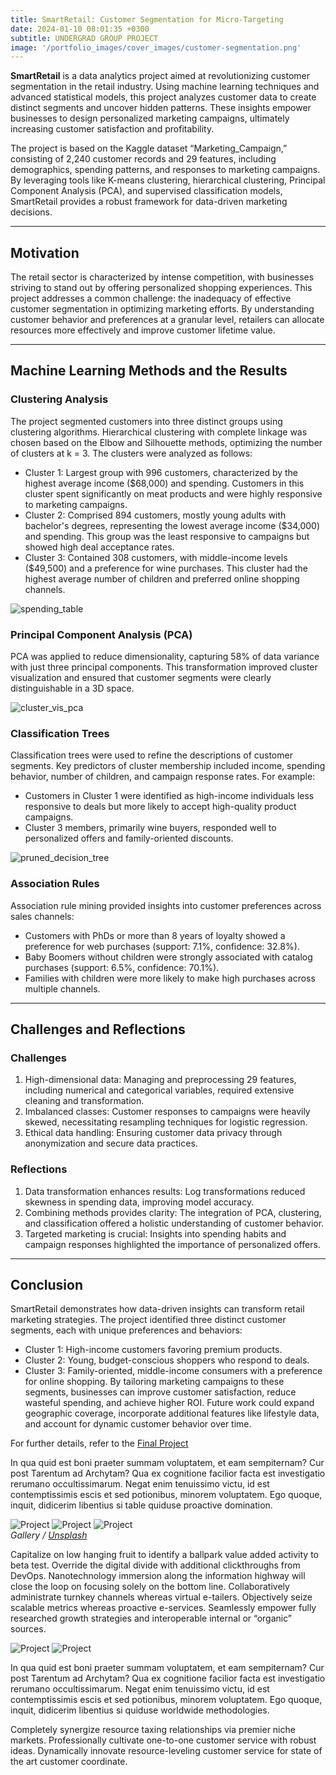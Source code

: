 ```yaml
---
title: SmartRetail: Customer Segmentation for Micro-Targeting
date: 2024-01-10 08:01:35 +0300
subtitle: UNDERGRAD GROUP PROJECT
image: '/portfolio_images/cover_images/customer-segmentation.png'
---
```


**SmartRetail** is a data analytics project aimed at revolutionizing customer segmentation in the retail industry. Using machine learning techniques and advanced statistical models, this project analyzes customer data to create distinct segments and uncover hidden patterns. These insights empower businesses to design personalized marketing campaigns, ultimately increasing customer satisfaction and profitability.

The project is based on the Kaggle dataset “Marketing_Campaign,” consisting of 2,240 customer records and 29 features, including demographics, spending patterns, and responses to marketing campaigns. By leveraging tools like K-means clustering, hierarchical clustering, Principal Component Analysis (PCA), and supervised classification models, SmartRetail provides a robust framework for data-driven marketing decisions.

***

## Motivation

The retail sector is characterized by intense competition, with businesses striving to stand out by offering personalized shopping experiences. This project addresses a common challenge: the inadequacy of effective customer segmentation in optimizing marketing efforts. By understanding customer behavior and preferences at a granular level, retailers can allocate resources more effectively and improve customer lifetime value.

***

## Machine Learning Methods and the Results

### Clustering Analysis
The project segmented customers into three distinct groups using clustering algorithms. Hierarchical clustering with complete linkage was chosen based on the Elbow and Silhouette methods, optimizing the number of clusters at k = 3. The clusters were analyzed as follows:
- Cluster 1: Largest group with 996 customers, characterized by the highest average income ($68,000) and spending. Customers in this cluster spent significantly on meat products and were highly responsive to marketing campaigns.
- Cluster 2: Comprised 894 customers, mostly young adults with bachelor's degrees, representing the lowest average income ($34,000) and spending. This group was the least responsive to campaigns but showed high deal acceptance rates.
- Cluster 3: Contained 308 customers, with middle-income levels ($49,500) and a preference for wine purchases. This cluster had the highest average number of children and preferred online shopping channels.

<div class="gallery-box">
  <div class="gallery">
    <img src="/hilton_website/portfolio_images/customer_seg_image/spending_table.png" loading="lazy" alt="spending_table">
  </div>
</div>


### Principal Component Analysis (PCA)
PCA was applied to reduce dimensionality, capturing 58% of data variance with just three principal components. This transformation improved cluster visualization and ensured that customer segments were clearly distinguishable in a 3D space.

<div class="gallery-box">
  <div class="gallery">
    <img src="/hilton_website/portfolio_images/customer_seg_image/cluster_vis_pca.png" loading="lazy" alt="cluster_vis_pca">
  </div>
</div>


### Classification Trees
Classification trees were used to refine the descriptions of customer segments. Key predictors of cluster membership included income, spending behavior, number of children, and campaign response rates. For example:
* Customers in Cluster 1 were identified as high-income individuals less responsive to deals but more likely to accept high-quality product campaigns.
* Cluster 3 members, primarily wine buyers, responded well to personalized offers and family-oriented discounts.

<div class="gallery-box">
  <div class="gallery">
    <img src="/hilton_website/portfolio_images/customer_seg_image/pruned_decision_tree.png" loading="lazy" alt="pruned_decision_tree">
  </div>
</div>


### Association Rules
Association rule mining provided insights into customer preferences across sales channels:
* Customers with PhDs or more than 8 years of loyalty showed a preference for web purchases (support: 7.1%, confidence: 32.8%).
*  Baby Boomers without children were strongly associated with catalog purchases (support: 6.5%, confidence: 70.1%).
*  Families with children were more likely to make high purchases across multiple channels.

***

## Challenges and Reflections

### Challenges
1.	High-dimensional data: Managing and preprocessing 29 features, including numerical and categorical variables, required extensive cleaning and transformation.
2.	Imbalanced classes: Customer responses to campaigns were heavily skewed, necessitating resampling techniques for logistic regression.
3.	Ethical data handling: Ensuring customer data privacy through anonymization and secure data practices.

### Reflections
1.	Data transformation enhances results: Log transformations reduced skewness in spending data, improving model accuracy.
2.	Combining methods provides clarity: The integration of PCA, clustering, and classification offered a holistic understanding of customer behavior.
3.	Targeted marketing is crucial: Insights into spending habits and campaign responses highlighted the importance of personalized offers.

***

## Conclusion

SmartRetail demonstrates how data-driven insights can transform retail marketing strategies. The project identified three distinct customer segments, each with unique preferences and behaviors:
* Cluster 1: High-income customers favoring premium products.
* Cluster 2: Young, budget-conscious shoppers who respond to deals.
*  Cluster 3: Family-oriented, middle-income consumers with a preference for online shopping.
By tailoring marketing campaigns to these segments, businesses can improve customer satisfaction, reduce wasteful spending, and achieve higher ROI. Future work could expand geographic coverage, incorporate additional features like lifestyle data, and account for dynamic customer behavior over time.

For further details, refer to the [Final Project](Final-Project-Report.pdf)



In qua quid est boni praeter summam voluptatem, et eam sempiternam? Cur post Tarentum ad Archytam? Qua ex cognitione facilior facta est investigatio rerumano occultissimarum. Negat enim tenuissimo victu, id est contemptissimis escis et sed potionibus, minorem voluptatem. Ego quoque, inquit, didicerim libentius si table quiduse proactive domination.

<div class="gallery-box">
  <div class="gallery">
    <img src="/hilton_website/images/project-example-1.jpg" loading="lazy" alt="Project">
    <img src="/hilton_website/images/project-example-2.jpg" loading="lazy" alt="Project">
    <img src="/hilton_website/images/project-example-3.jpg" loading="lazy" alt="Project">
  </div>
  <em>Gallery / <a href="https://unsplash.com/" target="_blank">Unsplash</a></em>
</div>

Capitalize on low hanging fruit to identify a ballpark value added activity to beta test. Override the digital divide with additional clickthroughs from DevOps. Nanotechnology immersion along the information highway will close the loop on focusing solely on the bottom line. Collaboratively administrate turnkey channels whereas virtual e-tailers. Objectively seize scalable metrics whereas proactive e-services. Seamlessly empower fully researched growth strategies and interoperable internal or “organic” sources.

<div class="gallery-box">
  <div class="gallery">
    <img src="/hilton_website/images/project-example-4.jpg" loading="lazy" alt="Project">
    <img src="/hilton_website/images/project-example-5.jpg" loading="lazy" alt="Project">
  </div>
</div>

In qua quid est boni praeter summam voluptatem, et eam sempiternam? Cur post Tarentum ad Archytam? Qua ex cognitione facilior facta est investigatio rerumano occultissimarum. Negat enim tenuissimo victu, id est contemptissimis escis et sed potionibus, minorem voluptatem. Ego quoque, inquit, didicerim libentius si quiduse worldwide methodologies.

Completely synergize resource taxing relationships via premier niche markets. Professionally cultivate one-to-one customer service with robust ideas. Dynamically innovate resource-leveling customer service for state of the art customer coordinate.
